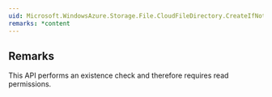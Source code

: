 ```yaml
---  
uid: Microsoft.WindowsAzure.Storage.File.CloudFileDirectory.CreateIfNotExists(Microsoft.WindowsAzure.Storage.File.FileRequestOptions,Microsoft.WindowsAzure.Storage.OperationContext)  
remarks: *content  
---  
```

  
## Remarks  
 This API performs an existence check and therefore requires read permissions.